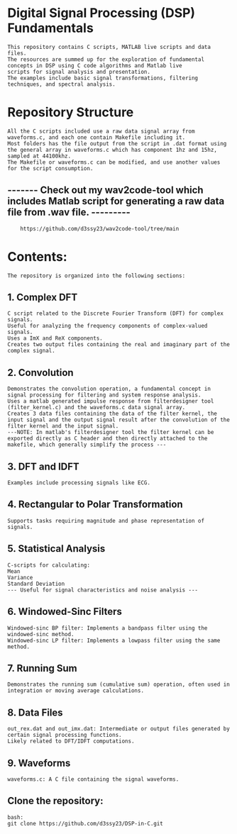 # Digital Signal Processing (DSP) Fundamentals
    This repository contains C scripts, MATLAB live scripts and data files. 
    The resources are summed up for the exploration of fundamental concepts in DSP using C code algorithms and Matlab live
    scripts for signal analysis and presentation.
    The examples include basic signal transformations, filtering techniques, and spectral analysis.

# Repository Structure
    All the C scripts included use a raw data signal array from waveforms.c, and each one contain Makefile including it. 
    Most folders has the file output from the script in .dat format using the general array in waveforms.c which has component 1hz and 15hz, sampled at 44100khz.
    The Makefile or waveforms.c can be modified, and use another values for the script consumption.
    
    
## ------- Check out my wav2code-tool which includes Matlab script for generating a raw data file from .wav file. ---------
        https://github.com/d3ssy23/wav2code-tool/tree/main
    
    
# Contents:   
    The repository is organized into the following sections:

## 1. Complex DFT
    C script related to the Discrete Fourier Transform (DFT) for complex signals.
    Useful for analyzing the frequency components of complex-valued signals.
    Uses a ImX and ReX components.
    Creates two output files containing the real and imaginary part of the complex signal.
    
## 2. Convolution
    Demonstrates the convolution operation, a fundamental concept in signal processing for filtering and system response analysis.
    Uses a matlab generated impulse response from filterdesigner tool (filter_kernel.c) and the waveforms.c data signal array.
    Creates 3 data files containing the data of the filter kernel, the input signal and the output signal result after the convolution of the filter kernel and the input signal.
    ---NOTE: In matlab's filterdesigner tool the filter kernel can be exported directly as C header and then directly attached to the makefile, which generally simplify the process ---
    
## 3. DFT and IDFT
    
    Examples include processing signals like ECG.
    
## 4. Rectangular to Polar Transformation
    Supports tasks requiring magnitude and phase representation of signals.
## 5. Statistical Analysis
    C-scripts for calculating:
    Mean
    Variance
    Standard Deviation
    --- Useful for signal characteristics and noise analysis ---
## 6. Windowed-Sinc Filters
    Windowed-sinc BP filter: Implements a bandpass filter using the windowed-sinc method.
    Windowed-sinc LP filter: Implements a lowpass filter using the same method.
## 7. Running Sum
    Demonstrates the running sum (cumulative sum) operation, often used in integration or moving average calculations.
## 8. Data Files
    out_rex.dat and out_imx.dat: Intermediate or output files generated by certain signal processing functions.
    Likely related to DFT/IDFT computations.
## 9. Waveforms
    waveforms.c: A C file containing the signal waveforms.

## Clone the repository:
    bash:
    git clone https://github.com/d3ssy23/DSP-in-C.git


